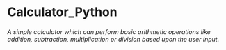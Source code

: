 # Calculator_Python
###### *A simple calculator which can perform basic arithmetic operations like addition, subtraction, multiplication or division based upon the user input.*
